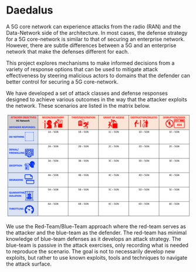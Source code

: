 Daedalus
==========

A 5G core network can experience attacks from the radio (RAN) and the Data-Network side of the architecture. In most cases, the defense strategy for a 5G core-network is similar to that of securing an enterprise network. However, there are subtle differences between a 5G and an enterprise network that make the defenses different for each.

This project explores mechanisms to make informed decisions from a variety of response options that can be used to mitigate attack effectiveness by steering malicious actors to domains that the defender can better control for securing a 5G core-network. 
 
We have developed a set of attack classes and defense responses designed to achieve various outcomes in the way that the attacker exploits the network. These scenarios are listed in the matrix below.

<img src = "images/daedalus-grid-5g.png" width=600>

We use the Red-Team/Blue-Team approach where the red-team serves as the attacker and the blue-team as the defender. The red-team has minimal knowledge of blue-team defenses as it develops an attack strategy. The blue-team is passive in the attack exercises, only recording what is needed to reproduce the scenario. The goal is not to necessarily develop new exploits, but rather to use known exploits, tools and techniques to navigate the attack surface.

